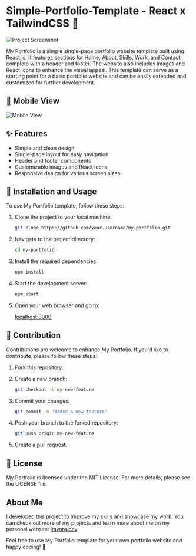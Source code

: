 # Simple-Portfolio-Template - React x TailwindCSS 🚀

![Project Screenshot](screenshot.png)

My Portfolio is a simple single-page portfolio website template built using React.js. It features sections for Home, About, Skills, Work, and Contact, complete with a header and footer. The website also includes images and React icons to enhance the visual appeal. This template can serve as a starting point for a basic portfolio website and can be easily extended and customized for further development.

## 📱 Mobile View

![Mobile View](mobile_screenshot.png)

## ✨ Features

- Simple and clean design
- Single-page layout for easy navigation
- Header and footer components
- Customizable images and React icons
- Responsive design for various screen sizes

## 🚀 Installation and Usage

To use My Portfolio template, follow these steps:

1. Clone the project to your local machine:

   ```bash
   git clone https://github.com/your-username/my-portfolio.git
   ```

2. Navigate to the project directory:

   ```bash
   cd my-portfolio
   ```

3. Install the required dependencies:

   ```bash
   npm install
   ```

4. Start the development server:

   ```bash
   npm start
   ```

5. Open your web browser and go to:

    [localhost:3000](http://localhost:3000)

## 👥 Contribution

Contributions are welcome to enhance My Portfolio. If you'd like to contribute, please follow these steps:

1. Fork this repository.
2. Create a new branch:

   ```bash
   git checkout -b my-new-feature
   ```

3. Commit your changes:

   ```bash
   git commit -m 'Added a new feature'
   ```

4. Push your branch to the forked repository:

   ```bash
   git push origin my-new-feature
   ```

5. Create a pull request.

## 📜 License

My Portfolio is licensed under the MIT License. For more details, please see the LICENSE file.

## About Me

I developed this project to improve my skills and showcase my work. You can check out more of my projects and learn more about me on my personal website: [imvora.dev](https://www.imvora.dev).

Feel free to use My Portfolio template for your own portfolio website and happy coding! 🎉

